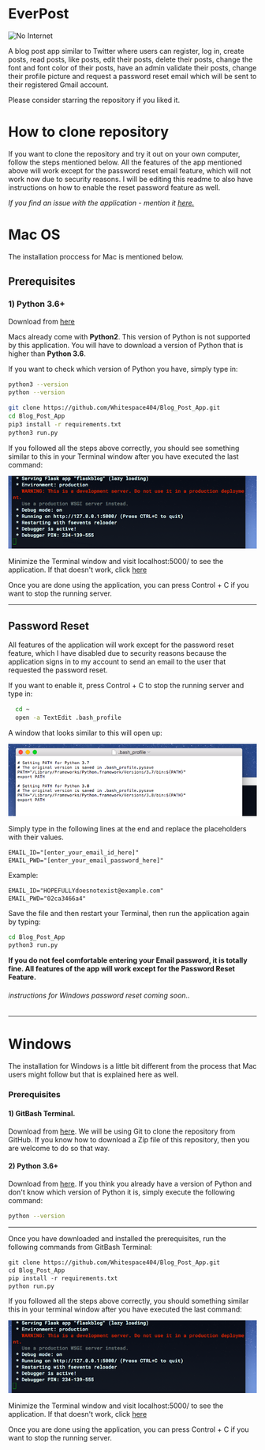 # EverPost

![No Internet](https://cdn.pixabay.com/photo/2015/01/20/12/51/imac-605421_960_720.jpg)

A blog post app similar to Twitter where users can register, log in, create posts, read posts, 
like posts, edit their posts, delete their posts, change the font and font color of their posts,
have an admin validate their posts, change their profile picture and request a password reset email
which will be sent to their registered Gmail account.

Please consider starring the repository if you liked it.

# **How to clone repository**

If you want to clone the repository and try it 
out on your own computer, follow the steps 
mentioned below. All the features of the app mentioned 
above will work except for the password reset email feature, which
will not work now due to security reasons. I will be editing this readme to 
also have instructions on how to enable the reset password feature as well.

_If you find an issue with the application - mention it [here.](https://github.com/Whitespace404/EverPost/issues/new)_


# Mac OS 
The installation proccess for Mac is 
mentioned below.

## Prerequisites

### 1) Python 3.6+
Download from [here](https://www.python.org/)

Macs already come with **Python2**. This version of Python is not supported by this application.
You will have to download a version of Python that is higher than __Python 3.6__. 

If you want to check which version of Python you have, simply type in:

```bash
python3 --version
python --version
```

```bash
git clone https://github.com/Whitespace404/Blog_Post_App.git
cd Blog_Post_App
pip3 install -r requirements.txt 
python3 run.py
```

If you followed all the steps above correctly,
you should see something similar to this in your Terminal 
window after you have executed the last command:
  
<img src="success.png">

Minimize the Terminal window and visit localhost:5000/ to see the application. If that doesn't work, click 
<a href="http://127.0.0.1:5000/">here
</a>

Once you are done using the application, you can press Control + C if you want to stop the running server.

---

## Password Reset
All features of the application will work except for the password reset feature, 
which I have disabled due to security reasons because the application signs in to my account to 
send an email to the user that requested the password reset.

If you want to enable it, press Control + C to stop the running server and type in:

```bash
  cd ~
  open -a TextEdit .bash_profile
```

A window that looks similar to this will open up:

<img src="window.png"/>

Simply type in the following lines at the end and replace the placeholders with their values.

```
EMAIL_ID="[enter_your_email_id_here]"
EMAIL_PWD="[enter_your_email_password_here]"
```

Example:

```
EMAIL_ID="HOPEFULLYdoesnotexist@example.com"
EMAIL_PWD="02ca3466a4"
```


Save the file and then restart your Terminal, then run the application again by typing:

```bash
cd Blog_Post_App
python3 run.py
```

**If you do not feel comfortable entering your Email password, it is totally fine. All features of the app will work except for the Password Reset Feature.**


###### instructions for Windows password reset coming soon..

---
# Windows
The installation for Windows is a little
bit different from the process that Mac users might follow
but that is explained here as well.
### Prerequisites

#### 1) GitBash Terminal.
Download from [here](https://git-scm.com/downloads).
We will be using Git to clone the repository 
from GitHub. If you know how to download a Zip file
of this repository, then you are welcome to do so that way.

#### 2) Python 3.6+
Download from [here](https://www.python.org/).
If you think you already have a version of Python and don't know which version of Python it is, simply execute the following command:
```bash
python --version
```

---

Once you have downloaded and installed the prerequisites, run the following commands from GitBash Terminal:

```
git clone https://github.com/Whitespace404/Blog_Post_App.git
cd Blog_Post_App
pip install -r requirements.txt 
python run.py
```
  
If you followed all the steps above correctly,
you should something similar this in your terminal 
window after you have executed the last command:

<img src="success.png">


Minimize the Terminal window and visit localhost:5000/ to see the application. If that doesn't work, click 
<a href="http://127.0.0.1:5000/">here
</a>

Once you are done using the application, you can press Control + C if you want to stop the running server.


